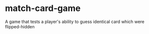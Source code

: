 # match-card-game
A game that tests a player's ability to guess identical card which were flipped-hidden

